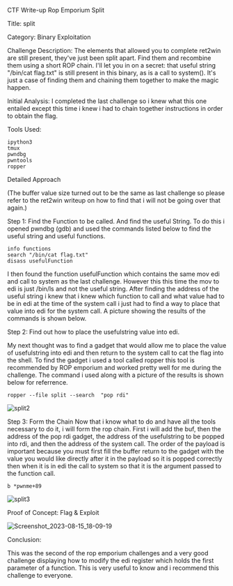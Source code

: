CTF Write-up Rop Emporium Split

Title: split

Category: Binary Exploitation

Challenge Description: 
The elements that allowed you to complete ret2win are still present, they've just been split apart. Find them and recombine them using a short ROP chain. I'll let you in on a secret: that useful string "/bin/cat flag.txt" is still present in this binary, as is a call to system(). It's just a case of finding them and chaining them together to make the magic happen. 

Initial Analysis:
I completed the last challenge so i knew what this one entailed except this time i knew i had to chain together instructions in order to obtain the flag.

Tools Used:

    ipython3
    tmux
    pwndbg
    pwntools
    ropper
    

Detailed Approach

(The buffer value size turned out to be the same as last challenge so please refer to the ret2win writeup on how to find that i will not be going over that again.)

Step 1: Find the Function to be called. And find the useful String.
To do this i opened pwndbg (gdb) and used the commands listed below to find the useful string and useful functions.

``` 
info functions
search "/bin/cat flag.txt"
disass usefulFunction
```

I then found the function usefulFunction which contains the same mov edi and call to system as the last challenge. However this this time the mov to edi is just /bin/ls and not the useful string.
After finding the address of the useful string i knew that i knew which function to call and what value had to be in edi at the time of the system call i just had to find a way to place that value into edi for the system call. A picture showing the results of the commands is shown below. 



Step 2: Find out how to place the usefulstring value into edi.

My next thought was to find a gadget that would allow me to place the value of usefulstring into edi and then return to the system call to cat the flag into the shell. To find the gadget i used a tool called ropper this tool is recommended by ROP emporium and worked pretty well for me during the challenge. The command i used along with a picture of the results is shown below for referrence.


``` 
ropper --file split --search  "pop rdi"
```

![split2](https://github.com/Jaafar-G/ctf-writeups/assets/120587992/c0ba9c2c-1806-46d7-a45c-edda28167840)


Step 3: Form the Chain
Now that i know what to do and have all the tools necessary to do it, i will form the rop chain. First i will add the buf, then the address of the pop rdi gadget, the address of the usefulstring to be popped into rdi, and then the address of the system call. The order of the payload is important because you must first fill the buffer return to the gadget with the value you would like directly after it in the payload so it is popped correctly then when it is in edi the call to system so that it is the argument passed to the function call.

``` 
b *pwnme+89
```

![split3](https://github.com/Jaafar-G/ctf-writeups/assets/120587992/adc35956-385e-4f9d-b087-453a2d166efd)

Proof of Concept: Flag & Exploit

![Screenshot_2023-08-15_18-09-19](https://github.com/Jaafar-G/ctf-writeups/assets/120587992/da1a20a0-6ed0-44a4-a17a-d4b8de6b4866)


Conclusion:

This was the second of the rop emporium challenges and a very good challenge displaying how to modify the edi register which holds the first parameter of a function. This is very useful to know and i recommend this challenge to everyone. 
